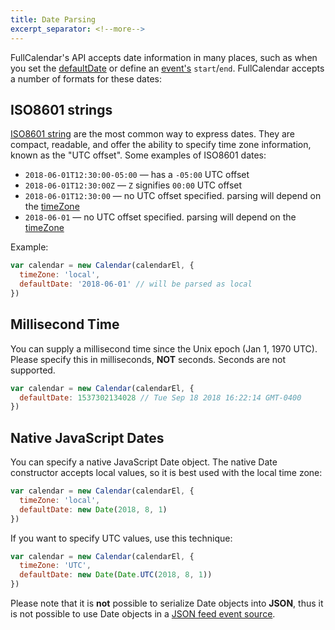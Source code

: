 ```yaml
---
title: Date Parsing
excerpt_separator: <!--more-->
---
```


FullCalendar's API accepts date information in many places, such as when you set the [defaultDate](defaultDate) or define an [event's](event-parsing) `start`/`end`.<!--more--> FullCalendar accepts a number of formats for these dates:


## ISO8601 strings

[ISO8601 string](https://en.wikipedia.org/wiki/ISO_8601) are the most common way to express dates. They are compact, readable, and offer the ability to specify time zone information, known as the "UTC offset". Some examples of ISO8601 dates:

- `2018-06-01T12:30:00-05:00` &mdash; has a `-05:00` UTC offset
- `2018-06-01T12:30:00Z` &mdash; `Z` signifies `00:00` UTC offset
- `2018-06-01T12:30:00` &mdash; no UTC offset specified. parsing will depend on the [timeZone](timeZone)
- `2018-06-01` &mdash; no UTC offset specified. parsing will depend on the [timeZone](timeZone)

Example:

```js
var calendar = new Calendar(calendarEl, {
  timeZone: 'local',
  defaultDate: '2018-06-01' // will be parsed as local
})
```


## Millisecond Time

You can supply a millisecond time since the Unix epoch (Jan 1, 1970 UTC). Please specify this in milliseconds, **NOT** seconds. Seconds are not supported.

```js
var calendar = new Calendar(calendarEl, {
  defaultDate: 1537302134028 // Tue Sep 18 2018 16:22:14 GMT-0400
})
```


## Native JavaScript Dates

You can specify a native JavaScript Date object. The native Date constructor accepts local values, so it is best used with the local time zone:

```js
var calendar = new Calendar(calendarEl, {
  timeZone: 'local',
  defaultDate: new Date(2018, 8, 1)
})
```

If you want to specify UTC values, use this technique:

```js
var calendar = new Calendar(calendarEl, {
  timeZone: 'UTC',
  defaultDate: new Date(Date.UTC(2018, 8, 1))
})
```

Please note that it is **not** possible to serialize Date objects into **JSON**, thus it is not possible to use Date objects in a [JSON feed event source](events-json-feed).
